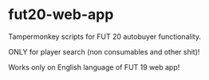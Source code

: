 # fut20-web-app 

Tampermonkey scripts for FUT 20 autobuyer functionality.

ONLY for player search (non consumables and other shit)!

Works only on English language of FUT 19 web app!

